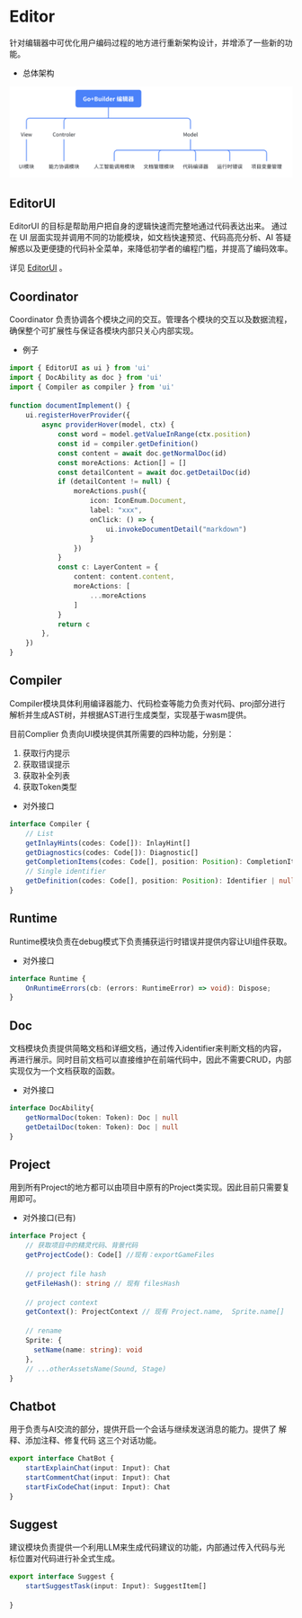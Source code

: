 # Editor

针对编辑器中可优化用户编码过程的地方进行重新架构设计，并增添了一些新的功能。

- 总体架构

![editor-architecture](./assets/editor-architecture.png)

## EditorUI

EditorUI 的目标是帮助用户把自身的逻辑快速而完整地通过代码表达出来。
通过在 UI 层面实现并调用不同的功能模块，如文档快速预览、代码高亮分析、AI 答疑解惑以及更便捷的代码补全菜单，来降低初学者的编程门槛，并提高了编码效率。

详见 [EditorUI](./01_ui/01_architecture.md) 。

## Coordinator

Coordinator 负责协调各个模块之间的交互。管理各个模块的交互以及数据流程，确保整个可扩展性与保证各模块内部只关心内部实现。

- 例子

```ts
import { EditorUI as ui } from 'ui'
import { DocAbility as doc } from 'ui'
import { Compiler as compiler } from 'ui'

function documentImplement() {
    ui.registerHoverProvider({
        async providerHover(model, ctx) {
            const word = model.getValueInRange(ctx.position)
            const id = compiler.getDefinition()
            const content = await doc.getNormalDoc(id)
            const moreActions: Action[] = []
            const detailContent = await doc.getDetailDoc(id)
            if (detailContent != null) {
                moreActions.push({
                    icon: IconEnum.Document,
                    label: "xxx",
                    onClick: () => {
                        ui.invokeDocumentDetail("markdown")
                    }
                })
            }
            const c: LayerContent = {
                content: content.content,
                moreActions: [
                    ...moreActions
                ]
            }
            return c
        },
    })
}
```

## Compiler

Compiler模块具体利用编译器能力、代码检查等能力负责对代码、proj部分进行解析并生成AST树，并根据AST进行生成类型，实现基于wasm提供。

目前Complier 负责向UI模块提供其所需要的四种功能，分别是：

1. 获取行内提示
2. 获取错误提示
3. 获取补全列表
4. 获取Token类型

- 对外接口

```ts
interface Compiler {
    // List
    getInlayHints(codes: Code[]): InlayHint[]
    getDiagnostics(codes: Code[]): Diagnostic[]
    getCompletionItems(codes: Code[], position: Position): CompletionItem[]
    // Single identifier
    getDefinition(codes: Code[], position: Position): Identifier | null
}
```

## Runtime

Runtime模块负责在debug模式下负责捕获运行时错误并提供内容让UI组件获取。

- 对外接口

```ts
interface Runtime {
    OnRuntimeErrors(cb: (errors: RuntimeError) => void): Dispose;
}
```

## Doc

文档模块负责提供简略文档和详细文档，通过传入identifier来判断文档的内容，再进行展示。同时目前文档可以直接维护在前端代码中，因此不需要CRUD，内部实现仅为一个文档获取的函数。  

- 对外接口

```ts
interface DocAbility{
    getNormalDoc(token: Token): Doc | null
    getDetailDoc(token: Token): Doc | null
}
```

## Project

用到所有Project的地方都可以由项目中原有的Project类实现。因此目前只需要复用即可。

- 对外接口(已有)

```ts
interface Project {
    // 获取项目中的精灵代码、背景代码
    getProjectCode(): Code[] //现有：exportGameFiles

    // project file hash
    getFileHash(): string // 现有 filesHash

    // project context 
    getContext(): ProjectContext // 现有 Project.name,  Sprite.name[]

    // rename
    Sprite: {
      setName(name: string): void
    },
    // ...otherAssetsName(Sound, Stage)
}
```

## Chatbot

用于负责与AI交流的部分，提供开启一个会话与继续发送消息的能力。提供了 解释、添加注释、修复代码 这三个对话功能。

```ts
export interface ChatBot {
    startExplainChat(input: Input): Chat
    startCommentChat(input: Input): Chat
    startFixCodeChat(input: Input): Chat
}
```

## Suggest

建议模块负责提供一个利用LLM来生成代码建议的功能，内部通过传入代码与光标位置对代码进行补全式生成。

```ts
export interface Suggest {
    startSuggestTask(input: Input): SuggestItem[]

}
```
